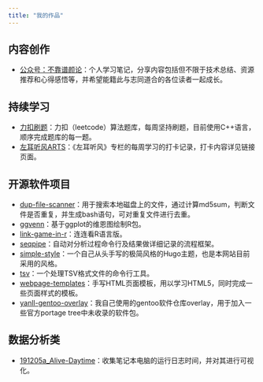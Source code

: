 ```yaml
---
title: "我的作品"
---
```


## 内容创作

* [公众号：不靠谱颜论](/public/)：个人学习笔记，分享内容包括但不限于技术总结、资源推荐和心得感悟等，并希望能籍此与志同道合的各位读者一起成长。

## 持续学习

* [力扣刷题](https://github.com/yanlinlin82/leetcode)：力扣（leetcode）算法题库，每周坚持刷题，目前使用C++语言，顺序完成题库的每一题。
* [左耳听风ARTS](https://github.com/yanlinlin82/ARTS-Weekly)：《左耳听风》专栏的每周学习的打卡记录，打卡内容详见链接页面。

## 开源软件项目

* [dup-file-scanner](https://github.com/yanlinlin82/dup-file-scanner)：用于搜索本地磁盘上的文件，通过计算md5sum，判断文件是否重复，并生成bash语句，可对重复文件进行去重。
* [ggvenn](https://github.com/yanlinlin82/ggvenn)：基于ggplot的维恩图绘制R包。
* [link-game-in-r](https://github.com/yanlinlin82/link-game-in-r)：连连看R语言版。
* [seqpipe](https://github.com/yanlinlin82/seqpipe)：自动对分析过程命令行及结果做详细记录的流程框架。
* [simple-style](https://github.com/yanlinlin82/simple-style)：一个自己从头手写的极简风格的Hugo主题，也是本网站目前采用的风格。
* [tsv](https://github.com/yanlinlin82/tsv)：一个处理TSV格式文件的命令行工具。
* [webpage-templates](https://github.com/yanlinlin82/webpage-templates)：手写HTML页面模板，用以学习HTML5，同时完成一些页面样式的模板。
* [yanll-gentoo-overlay](https://github.com/yanlinlin82/yanll-gentoo-overlay)：我自己使用的gentoo软件仓库overlay，用于加入一些官方portage tree中未收录的软件包。

## 数据分析类

* [191205a\_Alive-Daytime](https://github.com/yanlinlin82/191205a_Alive-Daytime)：收集笔记本电脑的运行日志时间，并对其进行可视化。

